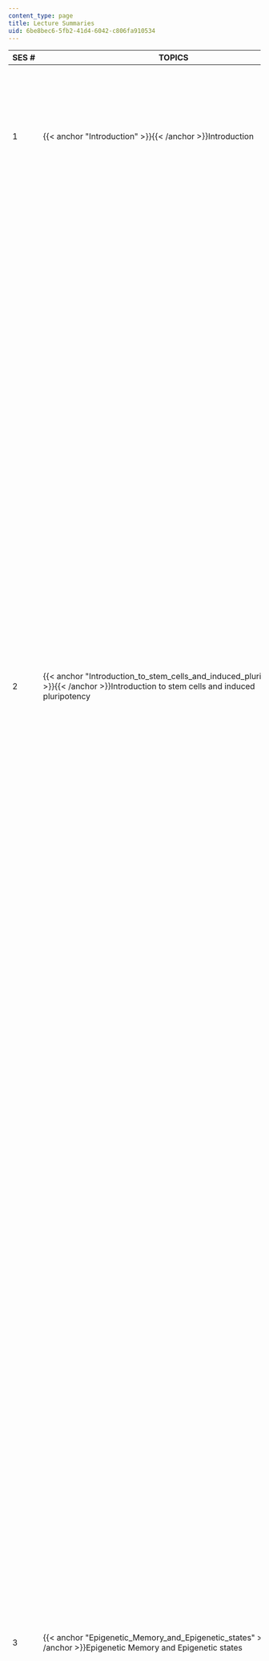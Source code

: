 ```yaml
---
content_type: page
title: Lecture Summaries
uid: 6be8bec6-5fb2-41d4-6042-c806fa910534
---
```


| SES # | TOPICS | LECTURE SUMMARIES |
| --- | --- | --- |
| 1 | {{< anchor "Introduction" >}}{{< /anchor >}}Introduction |  {{< br >}}{{< br >}} 1.  Introduction of the instructors and students{{< br >}}2.  Course overview{{< br >}}3.  Using literature databases{{< br >}}4.  The review process: The journey from manuscript to published work{{< br >}}5.  Introduction of next week's papers {{< br >}}{{< br >}}  |
| 2 | {{< anchor "Introduction_to_stem_cells_and_induced_pluripotency" >}}{{< /anchor >}}Introduction to stem cells and induced pluripotency |  {{< br >}}{{< br >}} Cells located within the inner cell mass of the developing mammalian blastocyst have the ability to develop into all adult cell types. This ability is termed pluripotency. Grabarek et al. use fluorescence markers to follow the fate of these ICM cells as the floating blastocyst (pre-implantation) attaches to the uterine wall (post-implantation). Some of these ICM cells will segregate and become primitive endoderm. The fate of the primitive endoderm is quite restricted, as these cells are fated to become the yolk sac, an extra embryonic structure which provides nourishment to the rest of the embryo. Unexpectedly, the authors discover that the primitive endoderm precursor cells are more pluripotent than the rest of the inner cell mass cells. They propose that the primitive endoderm precursor cells are protected from environmental differentiation factors present in the developing embryo, allowing these cells to remain pluripotent for longer. This work illustrates the importance of environment and epigenetics in developmental fate during early development. {{< br >}}{{< br >}} In 1962, John Gurdon asked the question of whether pluripotency is only possible during early development. He found that mature terminally differentiated cell nuclei contain the information necessary for pluripotency. Despite his pioneering work, many still believed that the process of differentiation was unidirectional and terminal. However, numerous studies now show that differentiated cells can be reprogrammed to a pluripotent state. In 2006, Takahashi and Yamanaka revealed that terminally differentiated cells can be reprogrammed into pluripotent cells by the introduction of a small number of transcription factors. The findings were deemed so important that Yamanaka and Gurdon received the 2012 Nobel Prize in Physiology or Medicine. {{< br >}}{{< br >}}  |
| 3 | {{< anchor "Epigenetic_Memory_and_Epigenetic_states" >}}{{< /anchor >}}Epigenetic Memory and Epigenetic states |  {{< br >}}{{< br >}} Induced pluripotent stem cells (iPSCs) are pluripotent cells that have been reprogrammed from differentiated cells. No matter which cell type iPSCs are derived from (e.g. skin or neurons), they are able to form all of the cell types of an adult organism. Interestingly, early passage skin iPSCs favor differentiation into skin, while neuron iPSCs favor neuronal lineages (Kim et al.). Despite identical genetic material, differentiation is skewed depending on the donor cell type. This phenomenon is caused by an epigenetic memory of the donor cell. Epigenetics refers to heritable changes that occur in chromatin without altering the primary DNA sequence. {{< br >}}{{< br >}} We now know that epigenetically, pluripotent stem cells can exist in many different states. For example, some pluripotent stem cells require the cytokine, LIF (Leukemia Inhibitory Factor) to maintain pluripotency, while others require the growth factor, FGF (fibroblast growth factor) to maintain pluripotency. {{< br >}}{{< br >}} Scientists have designated pluripotent stem cells that require LIF as being in a "ground" epigenetic state. Those requiring FGF are designated to be in a "primed" epigenetic state. LIF and FGF activate distinct signaling pathways that converge on a core set of transcription factors (Oct4, Sox2, Myc, Nanog) required for pluripotency. Pluripotent stem cells in a "ground" epigenetic state can easily transition to a "primed" epigenetic state by the removal of LIF and addition of FGF. However, transitioning from the "primed" to "ground" state is much more difficult. Interestingly, while mouse embryonic stem cells are thought to be in a "ground" state, cultured human embryonic stem cells appear to exist in a "primed" state. Gafni et al. were able to convert human embryonic stem cells into the "ground" state by addition of a chemical cocktail. {{< br >}}{{< br >}}  |
| 4 | {{< anchor "DNA_methylation" >}}{{< /anchor >}}DNA methylation |  {{< br >}}{{< br >}} Methylation of CpG residues in DNA is one epigenetic mechanism regulating transcription. The establishment of DNA methylation is termed _de novo_ methylation and occurs during early development and gametogenesis. {{< br >}}{{< br >}} In 1999, Okano et al. established that there are two _de novo_ methyltransferases that perform this function, Dnmt3a and Dnmt3b. When Dnmt3a and Dnmt3b were removed from embryonic stem cells, they observed a loss of _de novo_ methylation. Demethylation of DNA occurs during early development of primordial germ cells and is also required for reprogramming to the pluripotent state. Activation-induced cytidine deaminase (AID) has recently been discovered to play a critical role in this demethylation. Bhutani et al. discover a requirement for AID in reprogramming. They utilize an interesting reprogramming method involving the fusion of human fibroblasts and mouse embryonic stem cells. {{< br >}}{{< br >}}  |
| 5 | {{< anchor "DNAmethyl-binding_proteins" >}}{{< /anchor >}}DNAmethyl-binding proteins | How do cells interpret DNA methylation patterns? The readers of methylated DNA are methyl-binding proteins that interact with other proteins to alter transcription rates. Today we will discuss the methyl-binding protein MeCP2. In 1998, Jones et al. discovered that MeCP2 recruits histone deacetylases to methylated DNA. Deacetylation of histones results in increased chromatin condensation (less access of RNA polymerase) and subsequent repression of transcription. Defects in MeCP2 have been linked to Rett Syndrome, a neurodevelopmental disorder that shares many characteristics with autism spectrum disorder. In this study Guy et al. utilize a mouse model of Rett Syndrome to show that many of the defects caused by loss of MeCP2 during development are reversible by reintroducing MeCP2 in adulthood. This finding is important, because it suggests that this disorder does not cause irreversible neurodevelopmental problems and gives us hope for medical intervention. |
| 6 | {{< anchor "Histone_marks_and_epigenomic_sequencing_technologies" >}}{{< /anchor >}}Histone marks and epigenomic sequencing technologies |  {{< br >}}{{< br >}} The accessibility of DNA to RNA polymerase can be altered via histone modifications at critical genomic locations. For example, trimethlyation of lysine 4 of the H3 histone (H3K4) is associated with higher DNA accessibility and subsequent transcriptional activation. Conversely, trimethylation of lysine 27 of the H3 histone (H3K27) is associated with lower DNA accessibility and subsequent transcriptional repression. Recent advances in sequencing technologies have made it possible to study these modifications on a genomic scale. Mikkelsen et al. and Bernstein et al. utilize a technique termed Chromatin Immunoprecipitation sequencing (ChIP-Seq). Using an antibody that binds to a particular histone modification, the authors collect DNA associated with that particular histone modification. The DNA is sequenced and aligned to the genome. {{< br >}}{{< br >}} To learn more about this important technique, we have included an optional video from the Journal of Visualized Experiments. This online journal provides videos of scientists performing popular experimental techniques. In this particular video, Buro et al. describe how to perform ChIP using human cells. {{< br >}}{{< br >}} Mikkelsen et al. use the ChIP technique to compare histone modifications in pluripotent and differentiated cell types. Using the same technique Bernstein et al. discover bivalent domains. These are regions that contain both a repressive histone mark (H3K27me3) and an activating histone mark (H3K4me3). The genes containing these marks are generally developmental genes that are silenced in pluripotent cells. Bernstein et al. hypothesize that these genes are poised for activation. The data from these and similar experiments have been uploaded to a [free public database (ENCODE)](https://genome.ucsc.edu/ENCODE/).  {{< br >}}{{< br >}}  |
| 7 | {{< anchor "Polycomb_group_proteins" >}}{{< /anchor >}}Polycomb group proteins | How do cells interpret histone marks? Polycomb group proteins are one of many readers of histone modifications. Polycomb group proteins form complexes that recognize certain histone modifications and repress transcription. Boyer et al. were the first to analyze the co-occupancy of polycomb group proteins using genomic sequencing techniques. They found that these proteins are enriched at the promoters of developmentally regulated genes that have the repressive mark H3K27me3. EZH2 is the catalytic subunit of polycomb group protein 2. In addition to its role in differentiation, changes in EZH2 activity have been correlated with poor prognosis for many tumor types. Sneeringer et al. describe a point mutation found in EZH2 that is linked to B-cell lymphoma. Interestingly, the disease state requires individuals to be heterozygous at the EZH2 locus. The authors find that the point mutation in the EZH2 protein results in an enzyme that is less efficient in catalyzing the mono-methylation of H3K27 and more efficient in catalyzing the di- and tri-methylation of H3K27. The authors propose that this form of B-cell lymphoma requires the wild-type allele to catalyze H3K27me1 and the mutant enzyme to catalyze H3K27me2 and H3K27me3. |
| 8 | {{< anchor "Enhancers" >}}{{< /anchor >}}Enhancers | Non-coding _cis_ regulatory elements play an essential role in coordinating gene expression networks during development. These elements were notoriously difficult to identify prior to recent advances in high- throughput sequencing technology. Visel et al. use chromatin immunoprecipitation of the histone acetyl transferase p300 followed by next generation sequencing to locate thousands of putative transcriptional enhancer elements in the mammalian genome. These technologies use miniaturized platforms for simultaneously sequencing up to 100 million short DNA pieces. Rada-Inglesias et al. take this a step further by performing ChIP-Seq on multiple histone modifications and p300 from embryonic cells. By evaluating a combination of modifications in this way they are able to classify enhancers into different chromatin states that correlate with varying levels of transcription. |
| 9 | {{< anchor "Super_enhancers" >}}{{< /anchor >}}Super enhancers | Pluripotency requires high activity levels of the master transcription factors, Oct4, Sox2, and Nanog. Whyte et al. found that co-occupancy of these transcription factors and the co-activator complex, Mediator, are found at ES cell-specific enhancers (~100 bp). Some of these enhancers are clustered together in large genomic regions termed "super" enhancers (10-50 kb). Interestingly, Loven et al. was able to preferentially inhibit the activity of super enhancers by application of JQ1. JQ1 is a chemical that inhibits the coactivator Brd4. Loven et al. report that Brd4 is found at super enhancers and is involved in the activation of oncogenic genes, such as Myc. |
| 10 | {{< anchor "Non-coding_RNA" >}}{{< /anchor >}}Non-coding RNA | Long ncRNAs (lncRNAs) comprise a rapidly expanding class of non-coding polyadenylated transcripts with emerging roles in gene regulation. Guttman et al. utilize state-of-the-art sequencing technologies to identify thousands of new mammalian lncRNAs. Rinn et al. transcriptionally analyzed the HOX loci, a region containing genes that are important for the establishment of the anterior-posterior body plan of the embryo. They identify a number of non-coding RNAs that exhibit differential expression along the developmental axes. One of these noncoding RNAs, termed HOTAIR, travels across chromosomes (_in trans_) from the HoxC locus to represses the HOXD cluster. HOTAIR is shown to be required for the occupancy of the polycomb repressive complex 2 at the HOXD locus. |
| 11 | {{< anchor "Modeling_complex_biological_systems_Student_paper_discussions" >}}{{< /anchor >}}Modeling complex biological systems & Student paper discussions |  {{< br >}}{{< br >}} Modeling disease pathology using human stem cells is a powerful alternative to current non-human disease models. Umbach et al. describe a novel culture condition to differentiate embryonic stem cells into functional motor neurons. When co-cultured at low density with muscle cells, embryonic stem cells will differentiate into motor neurons capable of forming neuromuscular synapses. With these types of models, researchers can use iPS cells from patients to study specific mutations in disease pathology. {{< br >}}{{< br >}} Written assignment discussions: Students will introduce the abstract from their assignment and share their proposed experiments with the class. {{< br >}}{{< br >}}  |
| 12 | {{< anchor "Chromatin_nuclear_topology" >}}{{< /anchor >}}Chromatin nuclear topology | Chromatin organization within the nucleus is dynamic and non-random. During interphase, chromatin domains establish three-dimensional organization. This organization drives the transcriptional profile of the cell. Meister et al. use imaging techniques to assess subnuclear positioning of tissue-specific promoters during differentiation in c. _elegans_. The authors find no preferential nuclear position of these tissue specific promoter regions in undifferentiated cells. However, differentiation shifted these promoters to the nuclear lumen or the nuclear envelope. Localization to the lumen was associated with activation of the promoter, while nuclear envelope localization was associated with silencing of the promoter. Hou et al. employed a clever high-throughput sequencing technique to map the 3 dimensional chromatin structure of _drosophila_ cells. The technique, termed Hi-C, captures chromatin structure by the addition of a cross-linking agent, such as formaldehyde. The DNA that remains in contact is ligated together and sequenced. Using this technique, Hou et al. identify chromatin domains that contain sharp boundaries in regions of active chromatin. |
| 13 | {{< anchor "Stem_Cell_Therapy" >}}{{< /anchor >}}Stem Cell Therapy | The ability to replace damaged tissue using one's own reprogrammed cells represents an exciting avenue of regenerative medicine. While barriers to the clinical use of stem cell therapy exist, science is inching ever closer towards this reality. In 2007, Hanna et al. were able to reprogram fibroblasts derived from a mouse's tail, use gene targeting to correct a human sickle hemoglobin mutation in the resulting iPSCs, differentiate these iPSCs into hematopoietic stem cells, and inject these cells into the same mice, thereby rescuing their sickle cell anemia. One of the main obstacles to the therapeutic use of iPS cells remains the possibility of causing cancer. Traditionally, reprogramming required the viral activation of transcription factors. Furthermore, injection of pluripotent stem cells into the body can cause the formation of teratomas, a type of tumor that contains tissue derived from all three germ lineages. In Tsuji et al., the authors attempt to identify certain lines of iPSCs as safe. Those termed safe did not form teratomas when injected into immunocompromised mice. They show that the "safe" iPS cells could be differentiated into neurospheres and injected into mouse brain and spinal cord. Mice injected with the "safe" neurospheres displayed recovery from spinal cord injury. |
| 14 | {{< anchor "Final" >}}{{< /anchor >}}Final | Oral Presentations and discussion of the course.